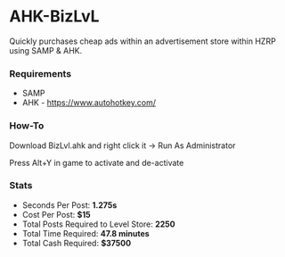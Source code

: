 # AHK-BizLvL

Quickly purchases cheap ads within an advertisement store within HZRP using SAMP & AHK.

### Requirements

- SAMP
- AHK - https://www.autohotkey.com/

### How-To
Download BizLvl.ahk and right click it -> Run As Administrator

Press Alt+Y in game to activate and de-activate

### Stats
- Seconds Per Post: **1.275s**
- Cost Per Post: **$15**
- Total Posts Required to Level Store: **2250**
- Total Time Required: **47.8 minutes**
- Total Cash Required: **$37500**
